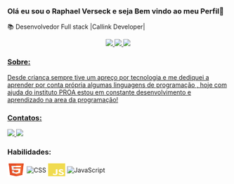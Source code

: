 ### Olá eu sou o Raphael Verseck e seja Bem vindo ao meu Perfil👋
📚 Desenvolvedor Full stack |Callink Developer|


 
  
          

<div align="center">
  <a href="https://github.com/Verseck/">
  <img width="420em" src="https://github-readme-stats.vercel.app/api?username=Verseck&theme=dracula&hide_border=false&include_all_commits=false&count_private=true"/>
   <img width="420em" src="https://github-readme-streak-stats.herokuapp.com/?user=Verseck&theme=dracula&hide_border=false"/>
    <img width="420em" src="https://github-readme-stats.vercel.app/api/top-langs/?username=Verseck&theme=dracula&hide_border=false&include_all_commits=false&count_private=true&layout=compact" />
</div>

### Sobre: 
  Desde criança sempre tive um apreço por tecnologia e me dediquei a aprender por conta própria algumas linguagens de programação , hoje com ajuda do instituto PROA estou em constante desenvolvimento e aprendizado na area da programação!

### Contatos:
 
 <a href="https://www.linkedin.com/in/verseck/" target="_blank">
      <img src="https://img.shields.io/badge/LinkedIn-0077B5?style=for-the-badge&logo=linkedin&logoColor=white">
  </a>
 
 <a href="mailto:rafaverseck@gmail.com">
      <img src="https://img.shields.io/badge/Gmail-D14836?style=for-the-badge&logo=gmail&logoColor=white">
  </a>

### Habilidades:
 
<div style="display: inline_block">
  <img align="center" alt="HTML" height="30" width="40" title="HTML" src="https://raw.githubusercontent.com/devicons/devicon/master/icons/html5/html5-original.svg">
  <img align="center" alt="CSS" height="30" width="40" title="CSS" src="https://cdn.jsdelivr.net/gh/devicons/devicon/icons/css3/css3-original.svg">
  <img align="center" alt="JavaScript" height="30" width="40" title="JavaScript" src="https://raw.githubusercontent.com/devicons/devicon/master/icons/javascript/javascript-plain.svg">
  <img align="center" alt="JavaScript" height="30" width="40" title="Java" src="https://cdn.jsdelivr.net/gh/devicons/devicon/icons/java/java-original-wordmark.svg" />

